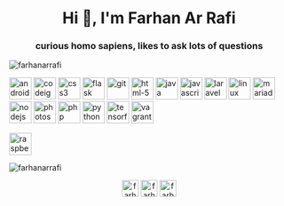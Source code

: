 <h1 align="center">Hi 👋, I'm Farhan Ar Rafi</h1>
<h3 align="center">curious homo sapiens, likes to ask lots of questions</h3>

<p align="left"> <img src="https://komarev.com/ghpvc/?username=farhanarrafi" alt="farhanarrafi" /> </p>

<p align="left"><img src="https://cdn.worldvectorlogo.com/logos/android.svg" alt="android" width="40" height="40"/> 
<img src="https://cdn.worldvectorlogo.com/logos/codeigniter.svg" alt="codeigniter" width="40" height="40"/> 
<img src="https://cdn.worldvectorlogo.com/logos/css-3.svg" alt="css3" width="40" height="40"/>
<img src="https://cdn.worldvectorlogo.com/logos/flask.svg" alt="flask" width="40" height="40"/>
<img src="https://cdn.worldvectorlogo.com/logos/git.svg" alt="git" width="40" height="40"/>
<img src="https://cdn.worldvectorlogo.com/logos/html-5.svg" alt="html-5" width="40" height="40"/> 
<img src="https://cdn.worldvectorlogo.com/logos/java-4.svg" alt="java" width="40" height="40"/> 
<img src="https://cdn.worldvectorlogo.com/logos/logo-javascript.svg" alt="javascript" width="40" height="40"/> 
<img src="https://cdn.worldvectorlogo.com/logos/laravel-2.svg" alt="laravel" width="40" height="40"/> 
<img src="https://cdn.worldvectorlogo.com/logos/linux-tux.svg" alt="linux" width="40" height="40"/> 
<img src="https://cdn.worldvectorlogo.com/logos/mariadb.svg" alt="mariadb" width="40" height="40"/> 
<img src="https://cdn.worldvectorlogo.com/logos/nodejs-icon.svg" alt="nodejs" width="40" height="40"/> 
<img src="https://cdn.worldvectorlogo.com/logos/adobe-photoshop.svg" alt="photoshop" width="40" height="40"/> 
<img src="https://cdn.worldvectorlogo.com/logos/php-1.svg" alt="php" width="40" height="40"/> 
<img src="https://cdn.worldvectorlogo.com/logos/python-5.svg" alt="python" width="40" height="40"/> 
<img src="https://cdn.worldvectorlogo.com/logos/tensorflow-2.svg" alt="tensorflow" width="40" height="40"/>
<img src="https://cdn.worldvectorlogo.com/logos/vagrant.svg" alt="vagrant" width="40" height="40"/></p>
<img src="https://cdn.worldvectorlogo.com/logos/raspberry-pi.svg" alt="raspberrypi" width="40" height="40"/></p>

<p><img align="center" src="https://github-readme-stats.vercel.app/api/top-langs/?username=farhanarrafi&layout=compact&hide=html" alt="farhanarrafi" /></p>

<p align="center">
<a href="https://linkedin.com/in/farhanarrafi" target="blank"><img align="center" src="https://cdn.jsdelivr.net/npm/simple-icons@3.0.1/icons/linkedin.svg" alt="farhan's linkedin" height="30" width="30" /></a>
<a href="https://stackoverflow.com/users/3148856" target="blank"><img align="center" src="https://cdn.jsdelivr.net/npm/simple-icons@3.0.1/icons/stackoverflow.svg" alt="farha's stackoverflow" height="30" width="30" /></a>
<a href="https://twitter.com/farhan_ar_rafi" target="blank"><img align="center" src="https://cdn.jsdelivr.net/npm/simple-icons@3.0.1/icons/twitter.svg" alt="farhan's twitter" height="30" width="30" /></a>
</p>
